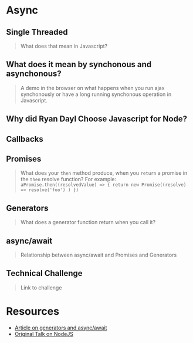 # Async

## Single Threaded
> What does that mean in Javascript?

## What does it mean by synchonous and asynchonous?
> A demo in the browser on what happens when you run ajax synchonously or have a long running synchonous operation in Javascript.

## Why did Ryan Dayl Choose Javascript for Node?

## Callbacks

## Promises
> What does your `then` method produce, when you `return` a promise in the `then` resolve function?
> For example: `aPromise.then((resolvedValue) => { return new Promise((resolve) => resolve('foo') ) })`

## Generators
> What does a generator function return when you call it?

## async/await
> Relationship between async/await and Promises and Generators

## Technical Challenge
> Link to challenge

# Resources
* [Article on generators and async/await](https://davidwalsh.name/es6-generators)
* [Original Talk on NodeJS](https://www.youtube.com/watch?v=ztspvPYybIY)